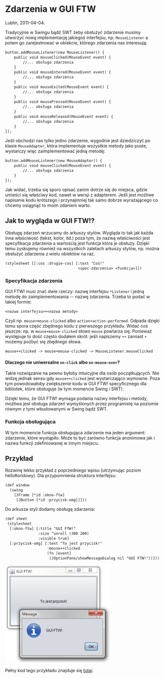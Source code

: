 # Zdarzenia w GUI FTW

Lublin, 2011-04-04.

Tradycyjnie w Swingu bądź SWT żeby obsłużyć zdarzenie musimy utworzyć
nową implementację jakiegoś interfejsu, np. `MouseListener` a potem
go zarejestrować w obiekcie, którego zdarzenia nas interesują:

    button.addMouseListener(new MouseListener() {
        public void mouseClicked(MouseEvent event) {
            //... obsługa zdarzenia
        }
        public void mouseEntered(MouseEvent event) {
            //... obsługa zdarzenia
        }
        public void mouseExited(MouseEvent event) {
            //... obsługa zdarzenia
        }
        public void mousePressed(MouseEvent event) {
            //... obsługa zdarzenia
        }
        public void mouseReleased(MouseEvent event) {
            //... obsługa zdarzenia
        }
    });

Jeśli obchodzi nas tylko jedno zdarzenie, wygodnie jest dziedziczyć po
klasie `MouseAdapter`, która implementuje wszystkie metody jako puste,
wystarczy więc zaimplementować jedną metodę:

    button.addMouseListener(new MouseAdapter() {
        public void mouseClicked(MouseEvent event) {
            //... obsługa zdarzenia
        }
    });

Jak widać, trzeba się sporo opisać zanim dotrze się do miejsca, gdzie
umieści się właściwy kod, nawet w wersji z adapterem. Jeśli jest
możliwe napisanie kodu krótszego i przynajmniej tak samo dobrze
wyrażającego co chcemy osiągnąć to moim zdaniem warto.

## Jak to wygląda w GUI FTW!?

Obsługę zdarzeń wrzucamy do arkuszy stylów. Wygląda to tak jak każda
inna właściwość (tekst, kolor, itd.) poza tym, że nazwą właściwości
jest specyfikacja zdarzenia a wartością jest funkcja która je obsłuży.
Dzięki temu zyskujemy również na wszystkich zaletach arkuszy stylów,
np. można obsłużyć zdarzenia z wielu obiektów na raz.

    (stylesheet [[:cos :drugie-cos] [:text "Coś!"
                                     <spec-zdarzenia> <funkcja>]])

### Specyfikacja zdarzenia

GUI FTW! musi znać dwie rzeczy: nazwę interfejsu `*Listener` i jedną
metodę do zaimplementowania -- nazwę zdarzenia. Trzeba to podać w
takiej formie:

    <nazwa interfejsu>+<nazwa metody>

Czyli np. `mouse+mouse-clicked` albo
`action+action-performed`. Odpada dzięki temu spora część zbędnego
kodu z pierwszego przykładu. Widać coś jeszcze: np. w
`mouse+mouse-clicked` słowo `mouse` powtarza się. Ponieważ występuje
to dość często dodałem skrót: jeśli napiszemy `++` zamiast `+` możemy
pozbyć się zbędnego słowa.

    mouse++clicked -> mouse+mouse-clicked -> MouseListener.mouseClicked

#### Dlaczego nie uniwersalne `on-click` albo `on-mouse-over`?

Takie rozwiązanie na pewno byłoby intuicyjne dla osób
początkujących. Nie widzę jednak sensu gdy `mouse++clicked` jest
wystarczająco wymowne. Poza tym powodowałoby zwiększenie kodu w GUI
FTW! specyficznego dla bibliotek, które obsługuje (w tym momencie
Swing i SWT).

Dzięki temu, że GUI FTW! wymaga podania nazwy interfejsu i metody,
możliwa jest obsługa zdarzeń wymyślonych przez programistę na poziomie
równym z tymi wbudowanymi w Swing bądź SWT.

### Funkcja obsługująca

W tym momencie funkcja obsługująca zdarzenie ma jeden argument:
zdarzenie, które wystąpiło. Może to być zarówno funkcja anonimowa jak
i nazwa funkcji zdefiniowanej w innym miejscu.

## Przykład

Rozwinę lekko przykład z poprzedniego wpisu (utrzymując poziom
hellołłorldowy). Dla przypomnienia struktura interfejsu:

    (def window
      (swing
        [JFrame [*id :okno-ftw]
         [JButton [*id :przycisk-omg]]]))

Do arkusza styli dodamy obsługę zdarzenia:

    (def sheet
     (stylesheet
      [:okno-ftw] [:title "GUI FTW!"
                   :size ^unroll (300 200)
                   :visible true]
      [:przycisk-omg] [:text "To jest przycisk!"
                       :mouse++clicked
                       (fn [event]
                        (JOptionPane/showMessageDialog nil "GUI FTW!"))]))

![Prosty przykład podpięcia akcji pod przycisk](zdarzenia-guiftw/gui-ftw-pierwsza-akcja.png)

Pełny kod tego przykładu znajduje się [tutaj](https://github.com/santamon/GUIFTW/blob/master/src/guiftw/examples/swing/basic.clj).
